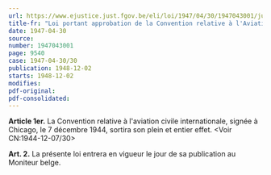 ```yaml
---
url: https://www.ejustice.just.fgov.be/eli/loi/1947/04/30/1947043001/justel
title-fr: "Loi portant approbation de la Convention relative à l'Aviation civile internationale, signée à Chicago, le 7 décembre 1944."
date: 1947-04-30
source:
number: 1947043001
page: 9540
case: 1947-04-30/30
publication: 1948-12-02
starts: 1948-12-02
modifies:
pdf-original:
pdf-consolidated:
---
```


**Article 1er.** La Convention relative à l'aviation civile internationale, signée à Chicago, le 7 décembre 1944, sortira son plein et entier effet. <Voir CN:1944-12-07/30>

**Art. 2.** La présente loi entrera en vigueur le jour de sa publication au Moniteur belge.
